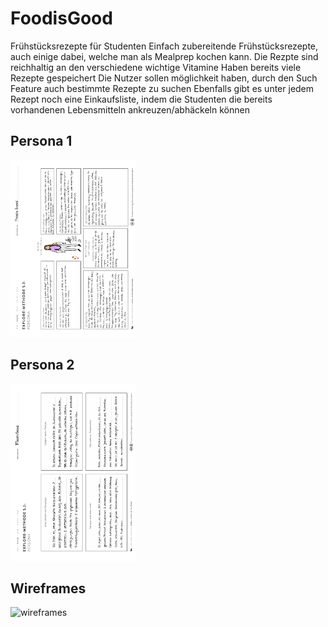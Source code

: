 # FoodisGood
Frühstücksrezepte für Studenten Einfach zubereitende Frühstücksrezepte, auch einige dabei, welche man als Mealprep kochen kann. Die Rezpte sind reichhaltig an den verschiedene wichtige Vitamine Haben bereits viele Rezepte gespeichert Die Nutzer sollen möglichkeit haben, durch den Such Feature auch bestimmte Rezepte zu suchen Ebenfalls gibt es unter jedem Rezept noch eine Einkaufsliste, indem die Studenten die bereits vorhandenen Lebensmitteln ankreuzen/abhäckeln können
## Persona 1
<img src="Persona1.pdf" alt="persona" style="width:200px;"/>

## Persona 2
<img src="Persona2.pdf" alt="persona" style="width:200px;"/>

## Wireframes
<img src="Wireframes.pdf" alt="wireframes" style="width:200px;"/>
